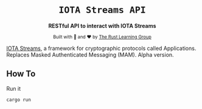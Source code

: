 <div align="center">

  <h1><code>IOTA Streams API</code></h1>

  <p>
    <strong>RESTful API to interact with IOTA Streams</strong>
  </p>

  <sub>Built with 🦀 and ❤️ by <a href="https://einfachiota.github.io/rust-learning-group">The Rust Learning Group</a></sub>
</div>


[IOTA Streams](https://github.com/iotaledger/streams), a framework for cryptographic protocols called Applications. Replaces Masked Authenticated Messaging (MAM). Alpha version.

## How To

Run it
```
cargo run
```